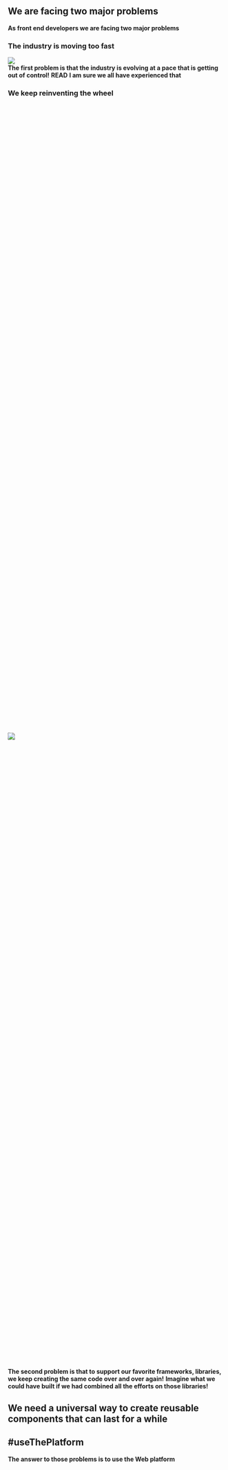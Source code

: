 <section data-transition="none">
    <h2>We are facing two major problems</h2>
    <aside class="notes">
        <b>As front end developers we are facing two major problems</b>
    </aside>
</section>

<section data-transition="none">
    <h3>The industry is moving too fast</h3>
    <img src="./img/commitstrip/commitstrip.png" class="img-plain"/>
    <aside class="notes">
        <b>The first problem is that the industry is evolving at a pace that is getting out of control!</b>
        <b>READ</b>
        <b>I am sure we all have experienced that</b>
    </aside>
</section>

<section class="stretch">
    <h3>We keep reinventing the wheel</h3>
    <div style="height: 75%; position: relative; width: 100%; display: flex; justify-items: center; align-items: center; align-content: center; flex: 1;">
        <div class="fragment"></div>
        <img data-autoslide="1000" style="position: absolute; transform: rotate(0.005turn) " src="./img/material/material-design-1.png" class="img-plain fragment zoom-in"/>
        <img data-autoslide="1000" style="position: absolute; transform: rotate(-0.005turn) " src="./img/material/material-design-2.png" class="img-plain fragment zoom-in"/>
        <img data-autoslide="1000" style="position: absolute; transform: rotate(0.008turn) " src="./img/material/material-design-3.png" class="img-plain fragment zoom-in"/>
        <img data-autoslide="1000" style="position: absolute; transform: rotate(-0.008turn) " src="./img/material/material-design-4.png" class="img-plain fragment zoom-in"/>
        <img data-autoslide="1000" style="position: absolute; transform: rotate(0.010turn) " src="./img/material/material-design-5.png" class="img-plain fragment zoom-in"/>
        <img data-autoslide="1000" style="position: absolute; transform: rotate(-0.010turn) " src="./img/material/material-design-6.png" class="img-plain fragment zoom-in"/>
        <img data-autoslide="1000" style="position: absolute; transform: rotate(0.015turn) " src="./img/material/material-design-7.png" class="img-plain fragment zoom-in"/>
        <img data-autoslide="1000" style="position: absolute; transform: rotate(-0.015turn)" src="./img/material/material-design-8.png" class="img-plain fragment zoom-in"/>
        <img data-autoslide="1000" style="position: absolute; transform: rotate(0.005turn)" src="./img/material/material-design-9.png" class="img-plain fragment zoom-in"/>
        <img style="position: absolute; transform: rotate(-0.005turn)" src="./img/material/material-design-10.png" class="img-plain fragment zoom-in"/>
        <!-- <img style="position: absolute; left: calc(50% - 250px);" src="./img/material/illuminati.png" class="img-plain fragment zoom-in"/> -->
    </div>
    <aside class="notes">
        <b>The second problem is that to support our favorite frameworks, libraries, we keep creating the same code over and over again!</b>
        <b>Imagine what we could have built if we had combined all the efforts on those libraries!</b>
    </aside>
</section>

<section>
    <h2>We need a <span style="color: var(--primary)">universal</span> way to create <span style="color: var(--primary)">reusable components</span> that can  <span style="color: var(--primary)">last for a while</span></h2>
    <aside class="notes">
        <b></b>
    </aside>
</section>

<section>
    <h2>#useThePlatform</h2>
    <aside class="notes">
        <b>The answer to those problems is to use the Web platform</b>
    </aside>
</section>